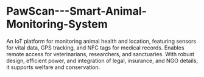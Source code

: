 # PawScan---Smart-Animal-Monitoring-System
An IoT platform for monitoring animal health and location, featuring sensors for vital data, GPS tracking, and NFC tags for medical records. Enables remote access for veterinarians, researchers, and sanctuaries. With robust design, efficient power, and integration of legal, insurance, and NGO details, it supports welfare and conservation.
